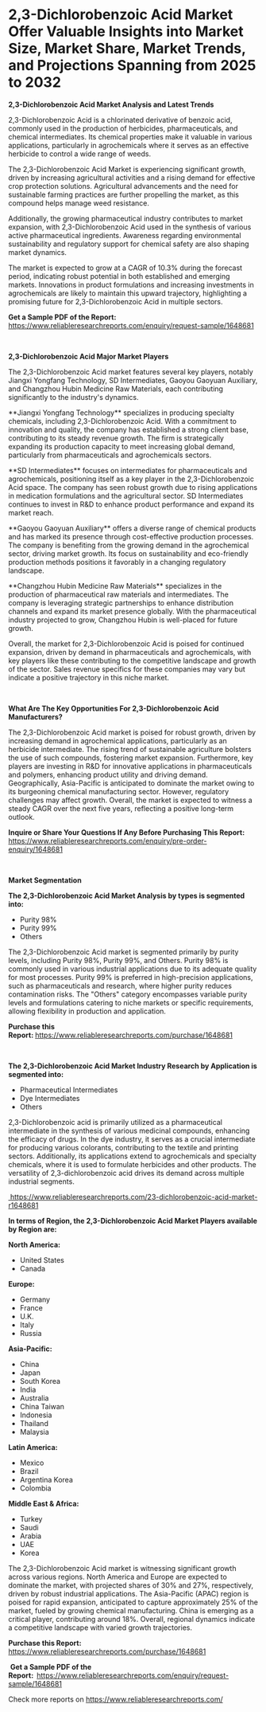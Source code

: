 <p><h1>2,3-Dichlorobenzoic Acid Market Offer Valuable Insights into Market Size, Market Share, Market Trends, and Projections Spanning from 2025 to 2032</h1></p><p><strong>2,3-Dichlorobenzoic Acid Market Analysis and Latest Trends</strong></p>
<p><p>2,3-Dichlorobenzoic Acid is a chlorinated derivative of benzoic acid, commonly used in the production of herbicides, pharmaceuticals, and chemical intermediates. Its chemical properties make it valuable in various applications, particularly in agrochemicals where it serves as an effective herbicide to control a wide range of weeds.</p><p>The 2,3-Dichlorobenzoic Acid Market is experiencing significant growth, driven by increasing agricultural activities and a rising demand for effective crop protection solutions. Agricultural advancements and the need for sustainable farming practices are further propelling the market, as this compound helps manage weed resistance. </p><p>Additionally, the growing pharmaceutical industry contributes to market expansion, with 2,3-Dichlorobenzoic Acid used in the synthesis of various active pharmaceutical ingredients. Awareness regarding environmental sustainability and regulatory support for chemical safety are also shaping market dynamics.</p><p>The market is expected to grow at a CAGR of 10.3% during the forecast period, indicating robust potential in both established and emerging markets. Innovations in product formulations and increasing investments in agrochemicals are likely to maintain this upward trajectory, highlighting a promising future for 2,3-Dichlorobenzoic Acid in multiple sectors.</p></p>
<p><strong>Get a Sample PDF of the Report:&nbsp;</strong> <a href="https://www.reliableresearchreports.com/enquiry/request-sample/1648681?utm_campaign=2746&utm_medium=2&utm_source=Github&utm_content=ia&utm_term=28022025&utm_id=23-dichlorobenzoic-acid">https://www.reliableresearchreports.com/enquiry/request-sample/1648681</a></p>
<p>&nbsp;</p>
<p><strong>2,3-Dichlorobenzoic Acid Major Market Players</strong></p>
<p><p>The 2,3-Dichlorobenzoic Acid market features several key players, notably Jiangxi Yongfang Technology, SD Intermediates, Gaoyou Gaoyuan Auxiliary, and Changzhou Hubin Medicine Raw Materials, each contributing significantly to the industry's dynamics.</p><p>**Jiangxi Yongfang Technology** specializes in producing specialty chemicals, including 2,3-Dichlorobenzoic Acid. With a commitment to innovation and quality, the company has established a strong client base, contributing to its steady revenue growth. The firm is strategically expanding its production capacity to meet increasing global demand, particularly from pharmaceuticals and agrochemicals sectors.</p><p>**SD Intermediates** focuses on intermediates for pharmaceuticals and agrochemicals, positioning itself as a key player in the 2,3-Dichlorobenzoic Acid space. The company has seen robust growth due to rising applications in medication formulations and the agricultural sector. SD Intermediates continues to invest in R&D to enhance product performance and expand its market reach.</p><p>**Gaoyou Gaoyuan Auxiliary** offers a diverse range of chemical products and has marked its presence through cost-effective production processes. The company is benefiting from the growing demand in the agrochemical sector, driving market growth. Its focus on sustainability and eco-friendly production methods positions it favorably in a changing regulatory landscape.</p><p>**Changzhou Hubin Medicine Raw Materials** specializes in the production of pharmaceutical raw materials and intermediates. The company is leveraging strategic partnerships to enhance distribution channels and expand its market presence globally. With the pharmaceutical industry projected to grow, Changzhou Hubin is well-placed for future growth.</p><p>Overall, the market for 2,3-Dichlorobenzoic Acid is poised for continued expansion, driven by demand in pharmaceuticals and agrochemicals, with key players like these contributing to the competitive landscape and growth of the sector. Sales revenue specifics for these companies may vary but indicate a positive trajectory in this niche market.</p></p>
<p>&nbsp;</p>
<p><strong>What Are The Key Opportunities For 2,3-Dichlorobenzoic Acid Manufacturers?</strong></p>
<p><p>The 2,3-Dichlorobenzoic Acid market is poised for robust growth, driven by increasing demand in agrochemical applications, particularly as an herbicide intermediate. The rising trend of sustainable agriculture bolsters the use of such compounds, fostering market expansion. Furthermore, key players are investing in R&D for innovative applications in pharmaceuticals and polymers, enhancing product utility and driving demand. Geographically, Asia-Pacific is anticipated to dominate the market owing to its burgeoning chemical manufacturing sector. However, regulatory challenges may affect growth. Overall, the market is expected to witness a steady CAGR over the next five years, reflecting a positive long-term outlook.</p></p>
<p><strong>Inquire or Share Your Questions If Any Before Purchasing This Report:</strong> <a href="https://www.reliableresearchreports.com/enquiry/pre-order-enquiry/1648681?utm_campaign=2746&utm_medium=2&utm_source=Github&utm_content=ia&utm_term=28022025&utm_id=23-dichlorobenzoic-acid">https://www.reliableresearchreports.com/enquiry/pre-order-enquiry/1648681</a></p>
<p>&nbsp;</p>
<p><strong>Market Segmentation</strong></p>
<p><strong>The 2,3-Dichlorobenzoic Acid Market Analysis by types is segmented into:</strong></p>
<p><ul><li>Purity 98%</li><li>Purity 99%</li><li>Others</li></ul></p>
<p><p>The 2,3-Dichlorobenzoic Acid market is segmented primarily by purity levels, including Purity 98%, Purity 99%, and Others. Purity 98% is commonly used in various industrial applications due to its adequate quality for most processes. Purity 99% is preferred in high-precision applications, such as pharmaceuticals and research, where higher purity reduces contamination risks. The "Others" category encompasses variable purity levels and formulations catering to niche markets or specific requirements, allowing flexibility in production and application.</p></p>
<p><strong>Purchase this Report:&nbsp;</strong><a href="https://www.reliableresearchreports.com/purchase/1648681?utm_campaign=2746&utm_medium=2&utm_source=Github&utm_content=ia&utm_term=28022025&utm_id=23-dichlorobenzoic-acid">https://www.reliableresearchreports.com/purchase/1648681</a></p>
<p>&nbsp;</p>
<p><strong>The 2,3-Dichlorobenzoic Acid Market Industry Research by Application is segmented into:</strong></p>
<p><ul><li>Pharmaceutical Intermediates</li><li>Dye Intermediates</li><li>Others</li></ul></p>
<p><p>2,3-Dichlorobenzoic acid is primarily utilized as a pharmaceutical intermediate in the synthesis of various medicinal compounds, enhancing the efficacy of drugs. In the dye industry, it serves as a crucial intermediate for producing various colorants, contributing to the textile and printing sectors. Additionally, its applications extend to agrochemicals and specialty chemicals, where it is used to formulate herbicides and other products. The versatility of 2,3-dichlorobenzoic acid drives its demand across multiple industrial segments.</p></p>
<p><a href="https://www.reliableresearchreports.com/23-dichlorobenzoic-acid-market-r1648681?utm_campaign=2746&utm_medium=2&utm_source=Github&utm_content=ia&utm_term=28022025&utm_id=23-dichlorobenzoic-acid">&nbsp;https://www.reliableresearchreports.com/23-dichlorobenzoic-acid-market-r1648681</a></p>
<p><strong>In terms of Region, the 2,3-Dichlorobenzoic Acid Market Players available by Region are:</strong></p>
<p>
    <p> <strong> North America: </strong>
        <ul>
            <li>United States</li>
            <li>Canada</li>
        </ul>
        </p> 
    <p> <strong> Europe: </strong>
        <ul>
            <li>Germany</li>
            <li>France</li>
            <li>U.K.</li>
            <li>Italy</li>
            <li>Russia</li>
        </ul>
        </p> 
    <p> <strong> Asia-Pacific: </strong>
        <ul>
            <li>China</li>
            <li>Japan</li>
            <li>South Korea</li>
            <li>India</li>
            <li>Australia</li>
            <li>China Taiwan</li>
            <li>Indonesia</li>
            <li>Thailand</li>
            <li>Malaysia</li>
        </ul>
        </p> 
    <p> <strong> Latin America: </strong>
        <ul>
            <li>Mexico</li>
            <li>Brazil</li>
            <li>Argentina Korea</li>
            <li>Colombia</li>
        </ul>
        </p> 
    <p> <strong> Middle East & Africa: </strong>
        <ul>
            <li>Turkey</li>
            <li>Saudi</li>
            <li>Arabia</li>
            <li>UAE</li>
            <li>Korea</li>
        </ul>
    </p>
    </p>
<p><p>The 2,3-Dichlorobenzoic Acid market is witnessing significant growth across various regions. North America and Europe are expected to dominate the market, with projected shares of 30% and 27%, respectively, driven by robust industrial applications. The Asia-Pacific (APAC) region is poised for rapid expansion, anticipated to capture approximately 25% of the market, fueled by growing chemical manufacturing. China is emerging as a critical player, contributing around 18%. Overall, regional dynamics indicate a competitive landscape with varied growth trajectories.</p></p>
<p><strong>Purchase this Report: </strong><a href="https://www.reliableresearchreports.com/purchase/1648681?utm_campaign=2746&utm_medium=2&utm_source=Github&utm_content=ia&utm_term=28022025&utm_id=23-dichlorobenzoic-acid">https://www.reliableresearchreports.com/purchase/1648681</a></p>
<p>&nbsp;<strong>Get a Sample PDF of the Report:&nbsp;&nbsp;</strong><a href="https://www.reliableresearchreports.com/enquiry/request-sample/1648681?utm_campaign=2746&utm_medium=2&utm_source=Github&utm_content=ia&utm_term=28022025&utm_id=23-dichlorobenzoic-acid">https://www.reliableresearchreports.com/enquiry/request-sample/1648681</a></p>
<p><strong></strong></p>
<p>Check more reports on <a href="https://www.reliableresearchreports.com/?utm_campaign=2746&utm_medium=2&utm_source=Github&utm_content=ia&utm_term=28022025&utm_id=23-dichlorobenzoic-acid">https://www.reliableresearchreports.com/</a></p>